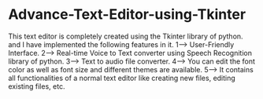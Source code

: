 # Advance-Text-Editor-using-Tkinter
This text editor is completely created using the Tkinter library of python. and I have implemented the following features in it.
1--> User-Friendly Interface.
2--> Real-time Voice to Text converter using Speech Recognition library of python.
3--> Text to audio file converter.
4--> You can edit the font color as well as font size and different themes are available.
5--> It contains all functionalities of a normal text editor like creating new files, editing existing files, etc.
